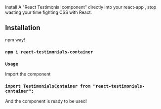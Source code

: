 Install A "React Testimonial component" directly into your react-app , stop wasting your time fighting CSS with React.

## Installation

npm way!

### `npm i react-testimonials-container`

### `Usage`

Import the component

### `import TestimonialsContainer from "react-testimonials-container";`

And the component is ready to be used!

